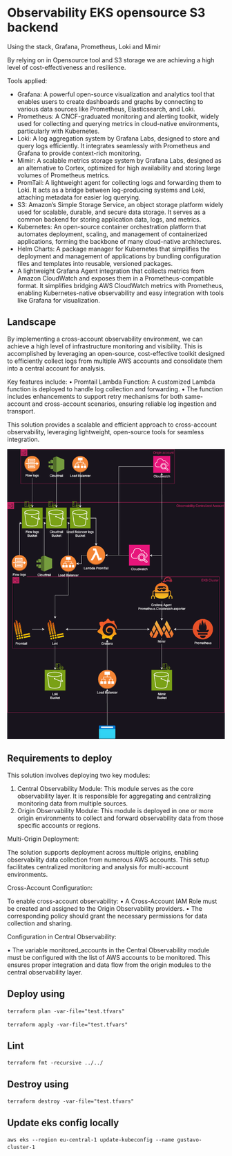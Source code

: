 # Observability EKS opensource S3 backend

Using the stack, Grafana, Prometheus, Loki and Mimir

By relying on in Opensource tool and S3 storage we are achieving a high level of cost-effectiveness and resilience.

Tools applied:

- Grafana: A powerful open-source visualization and analytics tool that enables users to create dashboards and graphs by connecting to various data sources like Prometheus, Elasticsearch, and Loki.
- Prometheus: A CNCF-graduated monitoring and alerting toolkit, widely used for collecting and querying metrics in cloud-native environments, particularly with Kubernetes.
- Loki: A log aggregation system by Grafana Labs, designed to store and query logs efficiently. It integrates seamlessly with Prometheus and Grafana to provide context-rich monitoring.
- Mimir: A scalable metrics storage system by Grafana Labs, designed as an alternative to Cortex, optimized for high availability and storing large volumes of Prometheus metrics.
- PromTail: A lightweight agent for collecting logs and forwarding them to Loki. It acts as a bridge between log-producing systems and Loki, attaching metadata for easier log querying.
- S3: Amazon’s Simple Storage Service, an object storage platform widely used for scalable, durable, and secure data storage. It serves as a common backend for storing application data, logs, and metrics.
- Kubernetes: An open-source container orchestration platform that automates deployment, scaling, and management of containerized applications, forming the backbone of many cloud-native architectures.
- Helm Charts: A package manager for Kubernetes that simplifies the deployment and management of applications by bundling configuration files and templates into reusable, versioned packages.
- A lightweight Grafana Agent integration that collects metrics from Amazon CloudWatch and exposes them in a Prometheus-compatible format. It simplifies bridging AWS CloudWatch metrics with Prometheus, enabling Kubernetes-native observability and easy integration with tools like Grafana for visualization.


## Landscape

By implementing a cross-account observability environment, we can achieve a high level of infrastructure monitoring and visibility. This is accomplished by leveraging an open-source, cost-effective toolkit designed to efficiently collect logs from multiple AWS accounts and consolidate them into a central account for analysis.

Key features include:
•	Promtail Lambda Function: A customized Lambda function is deployed to handle log collection and forwarding.
•	The function includes enhancements to support retry mechanisms for both same-account and cross-account scenarios, ensuring reliable log ingestion and transport.

This solution provides a scalable and efficient approach to cross-account observability, leveraging lightweight, open-source tools for seamless integration.


![img.png](Observability-landscape.drawio.png)

## Requirements to deploy

This solution involves deploying two key modules:
1.	Central Observability Module:
This module serves as the core observability layer. It is responsible for aggregating and centralizing monitoring data from multiple sources.
2.	Origin Observability Module:
This module is deployed in one or more origin environments to collect and forward observability data from those specific accounts or regions.

Multi-Origin Deployment:

The solution supports deployment across multiple origins, enabling observability data collection from numerous AWS accounts. This setup facilitates centralized monitoring and analysis for multi-account environments.

Cross-Account Configuration:

To enable cross-account observability:
•	A Cross-Account IAM Role must be created and assigned to the Origin Observability providers.
•	The corresponding policy should grant the necessary permissions for data collection and sharing.

Configuration in Central Observability:

•	The variable monitored_accounts in the Central Observability module must be configured with the list of AWS accounts to be monitored. This ensures proper integration and data flow from the origin modules to the central observability layer.


## Deploy using

```terraform plan -var-file="test.tfvars"```

```terraform apply -var-file="test.tfvars"```

## Lint

`terraform fmt -recursive ../../ `

## Destroy using

```terraform destroy -var-file="test.tfvars"```


## Update eks config locally

`aws eks --region eu-central-1 update-kubeconfig --name gustavo-cluster-1`


